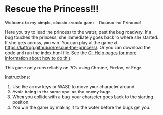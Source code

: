 Rescue the Princess!!!
===============================

Welcome to my simple, classic arcade game - Rescue the Princess!

Here you try to lead the princess to the water, past the bug roadway.  If a
bug touches the princess, she immediately goes back to where she started.  If
she gets across, you win.  You can play at the game at
https://katfrog.github.io/rescue-the-princess/.  Or you can download the code
and run the index.html file.  See the [Git Help pages for more information about
how to do this](https://help.github.com/articles/fork-a-repo/).

This game only runs reliably on PCs using Chrome, Firefox, or Edge.


Instructions:
1. Use the arrow keys or WASD to move your character around.
2. Avoid being in the same spot as the enemy bugs.
3. When you collide with a bug, your character goes back to the starting position.
4. You win the game by making it to the water before the bugs get you.
